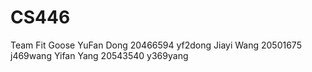 # CS446
Team Fit Goose
YuFan Dong 20466594 yf2dong
Jiayi Wang 20501675 j469wang
Yifan Yang 20543540 y369yang
